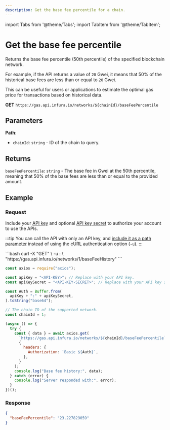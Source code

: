 ```yaml
---
description: Get the base fee percentile for a chain.
---
```


import Tabs from '@theme/Tabs';
import TabItem from '@theme/TabItem';

# Get the base fee percentile

Returns the base fee percentile (50th percentile) of the specified blockchain network.

For example, if the API returns a value of `20` Gwei, it means that 50% of the historical base fees
are less than or equal to `20` Gwei.

This can be useful for users or applications to estimate the optimal gas price for transactions
based on historical data.

**GET** `https://gas.api.infura.io/networks/${chainId}/baseFeePercentile`

## Parameters

**Path**:

- `chainId`: `string` - ID of the chain to query.

## Returns

`baseFeePercentile`: `string` - The base fee in Gwei at the 50th percentile, meaning that 50% of the base fees are
less than or equal to the provided amount.

## Example

### Request

Include your [API key](../../../../../developer-tools/dashboard/get-started/create-api)
and optional [API key secret](../../../../../developer-tools/dashboard/how-to/secure-an-api/api-key-secret/)
to authorize your account to use the APIs.

:::tip
You can call the API with only an API key, and [include it as a path parameter](../api-reference/index.md#supported-api-request-formats)
instead of using the cURL authentication option (`-u`).
:::

<Tabs>
  <TabItem value="cURL" label="cURL" default >
```bash
curl -X "GET" \
  -u <API_KEY>:<API_KEY_SECRET> \
  "https://gas.api.infura.io/networks/1/baseFeeHistory"
```

  </TabItem>
  <TabItem value="JavaScript">

```javascript
const axios = require("axios");

const apiKey = "<API-KEY>"; // Replace with your API key.
const apiKeySecret = "<API-KEY-SECRET>"; // Replace with your API key secret.

const Auth = Buffer.from(
  apiKey + ":" + apiKeySecret,
).toString("base64");

// The chain ID of the supported network.
const chainId = 1;

(async () => {
  try {
    const { data } = await axios.get(
      `https://gas.api.infura.io/networks/${chainId}/baseFeePercentile`,
      {
        headers: {
          Authorization: `Basic ${Auth}`,
        },
      }
    );
    console.log("Base fee history:", data);
  } catch (error) {
    console.log("Server responded with:", error);
  }
})();
```

  </TabItem>
</Tabs>

### Response

```json
{
  "baseFeePercentile": "23.227829059"
}
```
